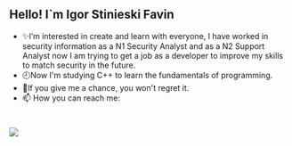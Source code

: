 ## Hello! I`m Igor Stinieski Favin

- ✨I’m interested in create and learn with everyone, I have worked in security information as a N1 Security Analyst and as a N2 Support Analyst now I am trying to get a job as a developer to improve my skills to match security in the future.
- 🕘Now I'm studying C++ to learn the fundamentals of programming.
- 🎯If you give me a chance, you won't regret it.
- 📫 How you can reach me: 
# <a href="https://www.linkedin.com/in/igor-stinieski-favin-423829147/" target="_blank"><img src="https://img.shields.io/badge/-LinkedIn-%230077B5?style=for-the-badge&logo=linkedin&logoColor=white" target="_blank"></a>
